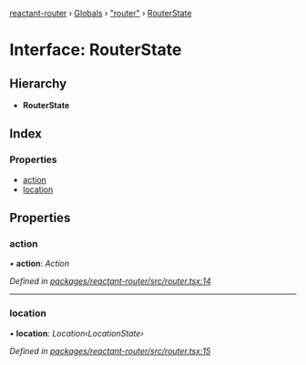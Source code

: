 [reactant-router](../README.md) › [Globals](../globals.md) › ["router"](../modules/_router_.md) › [RouterState](_router_.routerstate.md)

# Interface: RouterState

## Hierarchy

* **RouterState**

## Index

### Properties

* [action](_router_.routerstate.md#action)
* [location](_router_.routerstate.md#location)

## Properties

###  action

• **action**: *Action*

*Defined in [packages/reactant-router/src/router.tsx:14](https://github.com/unadlib/reactant/blob/ecdc150/packages/reactant-router/src/router.tsx#L14)*

___

###  location

• **location**: *Location‹LocationState›*

*Defined in [packages/reactant-router/src/router.tsx:15](https://github.com/unadlib/reactant/blob/ecdc150/packages/reactant-router/src/router.tsx#L15)*
